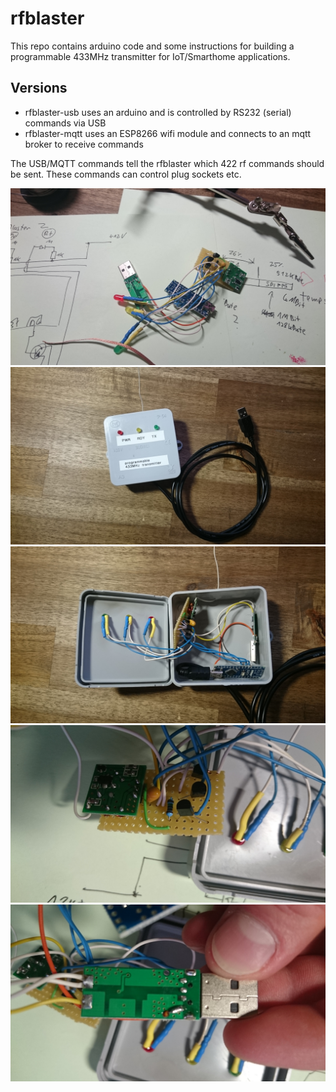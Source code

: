 # rfblaster
This repo contains arduino code and some instructions for building a programmable 433MHz transmitter for IoT/Smarthome applications.

## Versions
* rfblaster-usb uses an arduino and is controlled by RS232 (serial) commands via USB 
* rfblaster-mqtt uses an ESP8266 wifi module and connects to an mqtt broker to receive commands

The USB/MQTT commands tell the rfblaster which 422 rf commands should be sent. These commands can control plug sockets etc.

![rfblaster](doc/1.JPG)
![rfblaster](doc/2.JPG)
![rfblaster](doc/3.JPG)
![rfblaster](doc/4.JPG)
![rfblaster](doc/5.JPG)
